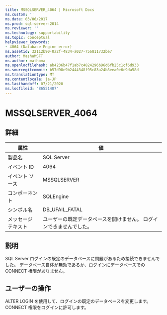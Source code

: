 ```yaml
---
title: MSSQLSERVER_4064 | Microsoft Docs
ms.custom: ''
ms.date: 03/06/2017
ms.prod: sql-server-2014
ms.reviewer: ''
ms.technology: supportability
ms.topic: conceptual
helpviewer_keywords:
- 4064 (Database Engine error)
ms.assetid: 32112b90-0a2f-4834-a027-756811732be7
author: MashaMSFT
ms.author: mathoma
ms.openlocfilehash: ab4236b47f1ab7c4824296b96d6fb25c1cf6d933
ms.sourcegitcommit: b57d98e9b2444348f95c83a24b8eea0e6c9da58d
ms.translationtype: MT
ms.contentlocale: ja-JP
ms.lasthandoff: 07/21/2020
ms.locfileid: "86551487"
---
```

# <a name="mssqlserver_4064"></a>MSSQLSERVER_4064
    
## <a name="details"></a>詳細  
  
|属性|値|  
|-|-|  
|製品名|SQL Server|  
|イベント ID|4064|  
|イベント ソース|MSSQLSERVER|  
|コンポーネント|SQLEngine|  
|シンボル名|DB_UFAIL_FATAL|  
|メッセージ テキスト|ユーザーの既定データベースを開けません。 ログインできませんでした。|  
  
## <a name="explanation"></a>説明  
 SQL Server ログインの既定のデータベースに問題があるため接続できませんでした。 データベース自体が無効であるか、ログインにデータベースでの CONNECT 権限がありません。  
  
## <a name="user-action"></a>ユーザーの操作  
 ALTER LOGIN を使用して、ログインの既定のデータベースを変更します。 CONNECT 権限をログインに許可します。  
  
  
